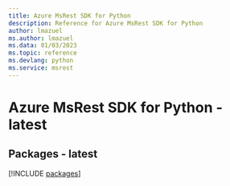 ```yaml
---
title: Azure MsRest SDK for Python
description: Reference for Azure MsRest SDK for Python
author: lmazuel
ms.author: lmazuel
ms.data: 01/03/2023
ms.topic: reference
ms.devlang: python
ms.service: msrest
---
```

# Azure MsRest SDK for Python - latest
## Packages - latest
[!INCLUDE [packages](msrest-index.md)]